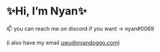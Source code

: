 # ✨Hi, I’m Nyan✨

📫 you can reach me on discord if you want -> nyan#0069

(i also have my email uwu@nyandoggo.com)


<!---
Nyan-Doggo/Nyan-Doggo is a ✨ special ✨ repository because its `README.md` (this file) appears on your GitHub profile.
You can click the Preview link to take a look at your changes.
--->
